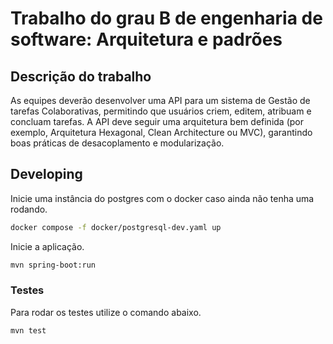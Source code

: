# Trabalho do grau B de engenharia de software: Arquitetura e padrões

## Descrição do trabalho

As equipes deverão desenvolver uma API para um sistema de Gestão de tarefas Colaborativas, permitindo que usuários
criem, editem, atribuam e concluam tarefas. A API deve seguir uma arquitetura bem definida (por exemplo, Arquitetura
Hexagonal, Clean Architecture ou MVC), garantindo boas práticas de desacoplamento e modularização.

## Developing

Inicie uma instância do postgres com o docker caso ainda não tenha uma rodando.

```bash
docker compose -f docker/postgresql-dev.yaml up
```

Inicie a aplicação.

```bash
mvn spring-boot:run
```

### Testes

Para rodar os testes utilize o comando abaixo.

```bash
mvn test
```